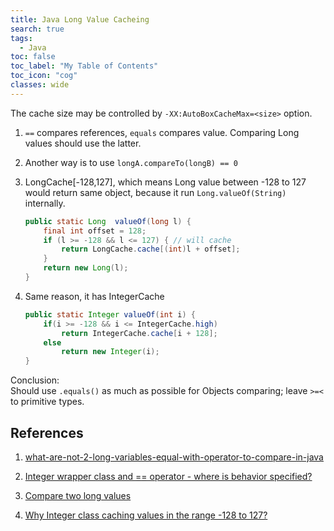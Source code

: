 ```yaml
---
title: Java Long Value Cacheing
search: true
tags: 
  - Java
toc: false
toc_label: "My Table of Contents"
toc_icon: "cog"
classes: wide
---
```


The cache size may be controlled by `-XX:AutoBoxCacheMax=<size>` option.

1. `==` compares references, `equals` compares value. Comparing Long values should use the latter.

2. Another way is to use `longA.compareTo(longB) == 0`

3. LongCache[-128,127], which means Long value between -128 to 127 would return same object, because it run `Long.valueOf(String)` internally.

    ```java
    public static Long  valueOf(long l) {
        final int offset = 128;
        if (l >= -128 && l <= 127) { // will cache
            return LongCache.cache[(int)l + offset];
        }
        return new Long(l);
    }
    ```

4. Same reason, it has IntegerCache

    ```java
    public static Integer valueOf(int i) {
        if(i >= -128 && i <= IntegerCache.high)
            return IntegerCache.cache[i + 128];
        else
            return new Integer(i);
    }
    ```

Conclusion:  
Should use `.equals()` as much as possible for Objects comparing; leave `>=<` to primitive types.

## References

1. [what-are-not-2-long-variables-equal-with-operator-to-compare-in-java](https://stackoverflow.com/questions/19485818/what-are-not-2-long-variables-equal-with-operator-to-compare-in-java)

2. [Integer wrapper class and == operator - where is behavior specified?](https://stackoverflow.com/questions/5581913/integer-wrapper-class-and-operator-where-is-behavior-specified)

3. [Compare two long values](http://java2s.com/Tutorials/Java/Data_Types/How_to_compare_two_long_values.htm)

4. [Why Integer class caching values in the range -128 to 127?](https://stackoverflow.com/questions/20897020/why-integer-class-caching-values-in-the-range-128-to-127)
